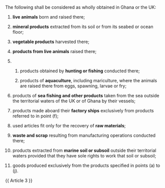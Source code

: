 The following shall be considered as wholly obtained in Ghana or the UK:

1. **live animals** born and raised there;

2. **mineral products** extracted from its soil or from its seabed or ocean floor;

3. **vegetable products** harvested there;

4. **products from live animals** raised there;

5.
   1. products obtained by **hunting or fishing** conducted there;

   2. products of **aquaculture**, including mariculture, where the animals are raised there from eggs, spawning, larvae or fry;

6. products of **sea fishing and other products** taken from the sea outside the territorial waters of the UK or of Ghana by their vessels;

7. products made aboard their **factory ships** exclusively from products referred to in point (f);

8. used articles fit only for the recovery of **raw materials**;

9. **waste and scrap** resulting from manufacturing operations conducted there;

10. products extracted from **marine soil or subsoil** outside their territorial waters provided that they have sole rights to work that soil or subsoil;

11. goods produced exclusively from the products specified in points (a) to (j).

{{ Article 3 }}
